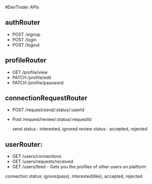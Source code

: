 #DevTinder APIs

## authRouter
- POST /signup
- POST /login
- POST /logout

## profileRouter
- GET /profile/view
- PATCH /profile/edit
- PATCH /profile/password

## connectionRequestRouter
- POST /request/send/:status/:userId
- Post /request/review/:status/:requestId

  send status   : interested, ignored
  review status : accepted, rejected 

## userRouter:
- GET /users/connections
- GET /users/requests/received
- GET /users/feed - Gets you the profiles of other users on platform

connection status: ignore(pass), interested(like), accepted, rejected
